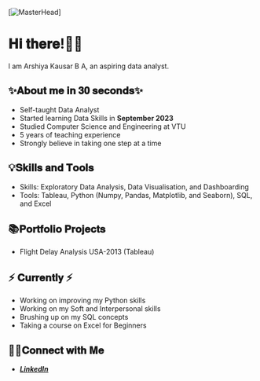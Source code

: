 [![MasterHead](https://cdn.hackernoon.com/images/hzjh3zjk.gif)]

# 𝐇𝐢 𝐭𝐡𝐞𝐫𝐞!🙋‍♀️

I am Arshiya Kausar B A, an aspiring data analyst.

## ✨𝐀𝐛𝐨𝐮𝐭 𝐦𝐞 𝐢𝐧 𝟑𝟎 𝐬𝐞𝐜𝐨𝐧𝐝𝐬✨

 - Self-taught Data Analyst
 - Started learning Data Skills in **September 2023**
 - Studied Computer Science and Engineering at VTU
 - 5 years of teaching experience
 - Strongly believe in taking one step at a time
 ## 💡𝐒𝐤𝐢𝐥𝐥𝐬 𝐚𝐧𝐝 𝐓𝐨𝐨𝐥𝐬

   - Skills: Exploratory Data Analysis, Data Visualisation, and Dashboarding 
   - Tools: Tableau, Python (Numpy, Pandas, Matplotlib, and Seaborn), SQL, and Excel

 ## 📚𝐏𝐨𝐫𝐭𝐟𝐨𝐥𝐢𝐨 𝐏𝐫𝐨𝐣𝐞𝐜𝐭𝐬

  - Flight Delay Analysis USA-2013 (Tableau)

 
 ## ⚡️ 𝐂𝐮𝐫𝐫𝐞𝐧𝐭𝐥𝐲 ⚡️

  - Working on improving my Python skills
  - Working on my Soft and Interpersonal skills
  - Brushing up on my SQL concepts
  - Taking a course on Excel for Beginners

## 🙌🏻𝐂𝐨𝐧𝐧𝐞𝐜𝐭 𝐰𝐢𝐭𝐡 𝐌𝐞

-  ***[LinkedIn](HTTP://www.linkedin.com/in/arshiya-kausar)***
 
